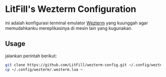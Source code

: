 # LitFill's Wezterm Configuration

ini adalah konfigurasi terminal emulator
[Wezterm](https://wezfurlong.org/wezterm/index.html) yang kuunggah agar
memudahkanku mereplikasinya di mesin lain yang kugunakan.

## Usage

jalankan perintah berikut:

```sh
git clone https://github.com/LitFill/wezterm-config.git ~/.config/wezterm/
cp ~/.config/wezterm/.wezterm.lua ~
```
